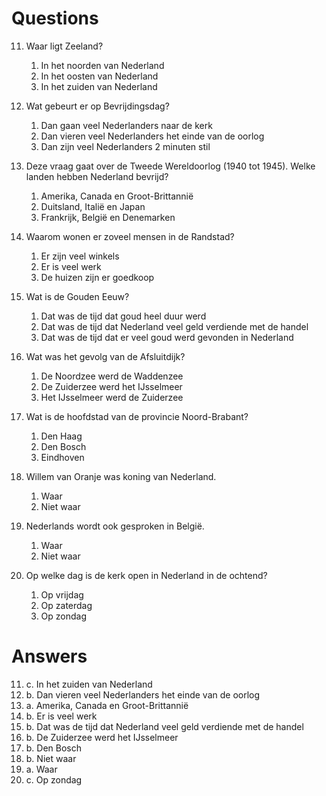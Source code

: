 # Questions

11. Waar ligt Zeeland?

    1. In het noorden van Nederland
    2. In het oosten van Nederland
    3. In het zuiden van Nederland

12. Wat gebeurt er op Bevrijdingsdag?

    1. Dan gaan veel Nederlanders naar de kerk
    2. Dan vieren veel Nederlanders het einde van de oorlog
    3. Dan zijn veel Nederlanders 2 minuten stil

13. Deze vraag gaat over de Tweede Wereldoorlog (1940 tot 1945). Welke landen hebben Nederland bevrijd?

    1. Amerika, Canada en Groot-Brittannië
    2. Duitsland, Italië en Japan
    3. Frankrijk, België en Denemarken

14. Waarom wonen er zoveel mensen in de Randstad?

    1. Er zijn veel winkels
    2. Er is veel werk
    3. De huizen zijn er goedkoop

15. Wat is de Gouden Eeuw?

    1. Dat was de tijd dat goud heel duur werd
    2. Dat was de tijd dat Nederland veel geld verdiende met de handel
    3. Dat was de tijd dat er veel goud werd gevonden in Nederland

16. Wat was het gevolg van de Afsluitdijk?

    1. De Noordzee werd de Waddenzee
    2. De Zuiderzee werd het IJsselmeer
    3. Het IJsselmeer werd de Zuiderzee

17. Wat is de hoofdstad van de provincie Noord-Brabant?

    1. Den Haag
    2. Den Bosch
    3. Eindhoven

18. Willem van Oranje was koning van Nederland.

    1. Waar
    2. Niet waar

19. Nederlands wordt ook gesproken in België.

    1. Waar
    2. Niet waar

20. Op welke dag is de kerk open in Nederland in de ochtend?
    1. Op vrijdag
    2. Op zaterdag
    3. Op zondag

# Answers

11. c. In het zuiden van Nederland
12. b. Dan vieren veel Nederlanders het einde van de oorlog
13. a. Amerika, Canada en Groot-Brittannië
14. b. Er is veel werk
15. b. Dat was de tijd dat Nederland veel geld verdiende met de handel
16. b. De Zuiderzee werd het IJsselmeer
17. b. Den Bosch
18. b. Niet waar
19. a. Waar
20. c. Op zondag
